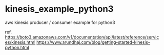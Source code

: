 # kinesis_example_python3
aws kinesis producer / consumer example for python3


ref.
https://boto3.amazonaws.com/v1/documentation/api/latest/reference/services/kinesis.html
https://www.arundhaj.com/blog/getting-started-kinesis-python.html
